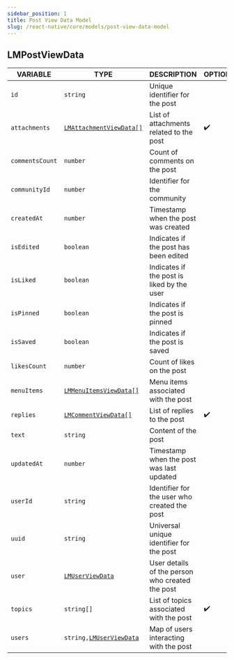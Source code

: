 ```yaml
---
sidebar_position: 1
title: Post View Data Model
slug: /react-native/core/models/post-view-data-model
---
```


## LMPostViewData

| **VARIABLE**    | **TYPE**                                              | **DESCRIPTION**                                 | **OPTIONAL**       |
| --------------- | ----------------------------------------------------- | ----------------------------------------------- | ------------------ |
| `id`            | `string`                                              | Unique identifier for the post                  |                    |
| `attachments`   | [`LMAttachmentViewData[]`](./LMAttachmentViewData.md) | List of attachments related to the post         | :heavy_check_mark: |
| `commentsCount` | `number`                                              | Count of comments on the post                   |                    |
| `communityId`   | `number`                                              | Identifier for the community                    |                    |
| `createdAt`     | `number`                                              | Timestamp when the post was created             |                    |
| `isEdited`      | `boolean`                                             | Indicates if the post has been edited           |                    |
| `isLiked`       | `boolean`                                             | Indicates if the post is liked by the user      |                    |
| `isPinned`      | `boolean`                                             | Indicates if the post is pinned                 |                    |
| `isSaved`       | `boolean`                                             | Indicates if the post is saved                  |                    |
| `likesCount`    | `number`                                              | Count of likes on the post                      |                    |
| `menuItems`     | [`LMMenuItemsViewData[]`](./LMMenuItemsViewData.md)   | Menu items associated with the post             |                    |
| `replies`       | [`LMCommentViewData[]`](./LMCommentViewData.md)       | List of replies to the post                     | :heavy_check_mark: |
| `text`          | `string`                                              | Content of the post                             |                    |
| `updatedAt`     | `number`                                              | Timestamp when the post was last updated        |                    |
| `userId`        | `string`                                              | Identifier for the user who created the post    |                    |
| `uuid`          | `string`                                              | Universal unique identifier for the post        |                    |
| `user`          | [`LMUserViewData`](./LMUserViewData.md)               | User details of the person who created the post |                    |
| `topics`        | `string[]`                                            | List of topics associated with the post         | :heavy_check_mark: |
| `users`         | `string,`[`LMUserViewData`](./LMUserViewData.md)      | Map of users interacting with the post          |                    |
